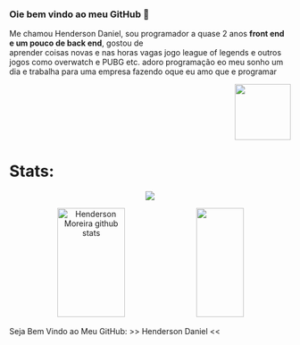 ### Oie bem vindo ao meu GitHub 👋
Me chamou Henderson Daniel, sou programador a quase 2 anos **front end e um pouco de back end**, gostou de            
aprender coisas novas e nas horas vagas jogo league of legends e outros jogos como overwatch e PUBG etc.
adoro programação eo meu sonho um dia e trabalha para uma empresa fazendo oque eu amo que e programar
<p align="right">
<img width="100px" src="https://64.media.tumblr.com/57f29ff75434d8ca3d1ddb6591787859/a28909af12934d64-a8/s400x600/52b5db851378f1e3ff27de91349e24ade9438305.gif">
</p>
<h1>Stats:</h1>

<p align="center">
  <img src="https://github-profile-trophy.vercel.app/?username=HendersonMoreira&theme=dracula&row=2&no-bg=true&column=3&margin-w=15&margin-h=15" />

   <div align="center">  
  <img width="49%" height="195px" src="https://github-readme-stats.vercel.app/api?username=HendersonMoreira&show_icons=true&count_private=true&hide_border=true&title_color=ff91a4&icon_color=ff91a4&text_color=c9d1d9&bg_color=0d1117" alt="Henderson Moreira github stats" /> 
  <img width="41%" height="195px" src="https://github-readme-stats.vercel.app/api/top-langs/?username=HendersonMoreira&layout=compact&hide_border=true&title_color=ff91a4&text_color=ff91a4&bg_color=0d1117" />
</div>
</p>


<p> Seja Bem Vindo ao Meu GitHub: >> Henderson Daniel << </p>
